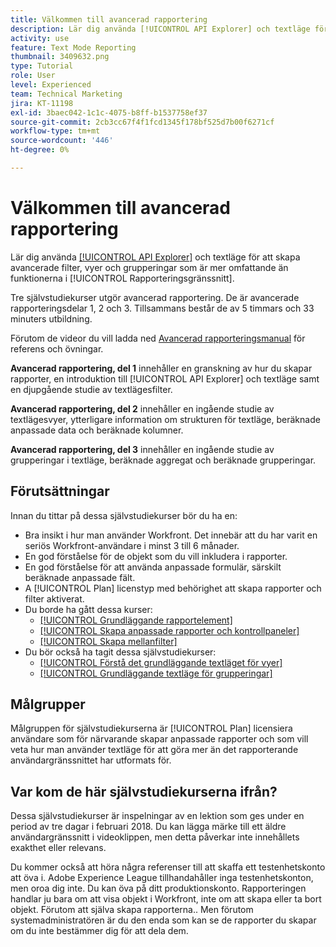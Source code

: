```yaml
---
title: Välkommen till avancerad rapportering
description: Lär dig använda [!UICONTROL API Explorer] och textläge för att skapa avancerade filter, vyer och grupperingar som är mer omfattande än funktionerna i [!UICONTROL Rapporteringsgränssnitt].
activity: use
feature: Text Mode Reporting
thumbnail: 3409632.png
type: Tutorial
role: User
level: Experienced
team: Technical Marketing
jira: KT-11198
exl-id: 3baec042-1c1c-4075-b8ff-b1537758ef37
source-git-commit: 2cb3cc67f4f1fcd1345f178bf525d7b00f6271cf
workflow-type: tm+mt
source-wordcount: '446'
ht-degree: 0%

---
```


# Välkommen till avancerad rapportering

Lär dig använda [[!UICONTROL API Explorer]](https://developer.adobe.com/workfront/api-explorer/) och textläge för att skapa avancerade filter, vyer och grupperingar som är mer omfattande än funktionerna i [!UICONTROL Rapporteringsgränssnitt].

Tre självstudiekurser utgör avancerad rapportering. De är avancerade rapporteringsdelar 1, 2 och 3. Tillsammans består de av 5 timmars och 33 minuters utbildning.

Förutom de videor du vill ladda ned [Avancerad rapporteringsmanual](/help/assets/advanced-reporting-manual.pdf) för referens och övningar.

**Avancerad rapportering, del 1** innehåller en granskning av hur du skapar rapporter, en introduktion till [!UICONTROL API Explorer] och textläge samt en djupgående studie av textlägesfilter.

**Avancerad rapportering, del 2** innehåller en ingående studie av textlägesvyer, ytterligare information om strukturen för textläge, beräknade anpassade data och beräknade kolumner.

**Avancerad rapportering, del 3** innehåller en ingående studie av grupperingar i textläge, beräknade aggregat och beräknade grupperingar.

## Förutsättningar

Innan du tittar på dessa självstudiekurser bör du ha en:

* Bra insikt i hur man använder Workfront. Det innebär att du har varit en seriös Workfront-användare i minst 3 till 6 månader.
* En god förståelse för de objekt som du vill inkludera i rapporter.
* En god förståelse för att använda anpassade formulär, särskilt beräknade anpassade fält.
* A [!UICONTROL Plan] licenstyp med behörighet att skapa rapporter och filter aktiverat.
* Du borde ha gått dessa kurser:
   * [[!UICONTROL Grundläggande rapportelement]](https://experienceleague.adobe.com/docs/courses/using/workfront-u-1-2022-1-reporting.html)
   * [[!UICONTROL Skapa anpassade rapporter och kontrollpaneler]](https://experienceleague.adobe.com/docs/courses/using/workfront-u-1-2022-3-reporting.html)
   * [[!UICONTROL Skapa mellanfilter]](https://experienceleague.adobe.com/docs/courses/using/workfront-u-1-2022-2-reporting.html)
* Du bör också ha tagit dessa självstudiekurser:
   * [[!UICONTROL Förstå det grundläggande textläget för vyer]](https://experienceleague.adobe.com/docs/workfront-learn/tutorials-workfront/reporting/intermediate-reporting/basic-text-mode-for-views.html?lang=en)
   * [[!UICONTROL Grundläggande textläge för grupperingar]](https://experienceleague.adobe.com/docs/workfront-learn/tutorials-workfront/reporting/intermediate-reporting/basic-text-mode-for-groupings.html?lang=en)

## Målgrupper

Målgruppen för självstudiekurserna är [!UICONTROL Plan] licensiera användare som för närvarande skapar anpassade rapporter och som vill veta hur man använder textläge för att göra mer än det rapporterande användargränssnittet har utformats för.

## Var kom de här självstudiekurserna ifrån?

Dessa självstudiekurser är inspelningar av en lektion som ges under en period av tre dagar i februari 2018. Du kan lägga märke till ett äldre användargränssnitt i videoklippen, men detta påverkar inte innehållets exakthet eller relevans.

Du kommer också att höra några referenser till att skaffa ett testenhetskonto att öva i. Adobe Experience League tillhandahåller inga testenhetskonton, men oroa dig inte. Du kan öva på ditt produktionskonto. Rapporteringen handlar ju bara om att visa objekt i Workfront, inte om att skapa eller ta bort objekt. Förutom att själva skapa rapporterna.. Men förutom systemadministratören är du den enda som kan se de rapporter du skapar om du inte bestämmer dig för att dela dem.
